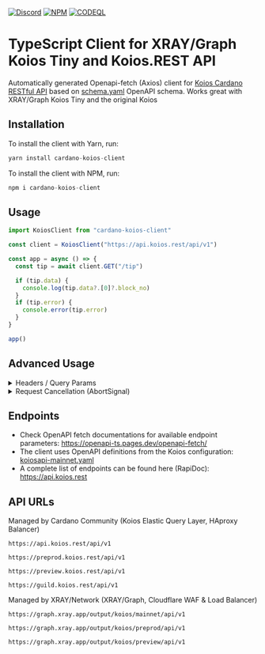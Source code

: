 <a href="https://discord.gg/WhZmm46APN"><img alt="Discord" src="https://img.shields.io/discord/852538978946383893?style=for-the-badge&logo=discord&label=Discord&labelColor=%231940ED&color=%233FCB9B"></a>
<a href="https://www.npmjs.com/package/cardano-koios-client"><img alt="NPM" src="https://img.shields.io/npm/v/cardano-koios-client/latest?style=for-the-badge&logo=npm&labelColor=%231940ED&color=%233FCB9B"></a>
<a href="https://github.com/xray-network/cardano-koios-client/actions"><img alt="CODEQL" src="https://img.shields.io/github/actions/workflow/status/xray-network/cardano-koios-client/codeql.yml?label=CodeQL&logo=github&style=for-the-badge&labelColor=%231940ED&color=%233FCB9B"></a>
  
# TypeScript Client for XRAY/Graph Koios Tiny and Koios.REST API

Automatically generated Openapi-fetch (Axios) client for [Koios Cardano RESTful API](https://koios.rest) based on [schema.yaml](https://raw.githubusercontent.com/cardano-community/koios-artifacts/main/specs/results/koiosapi-mainnet.yaml) OpenAPI schema. Works great with XRAY/Graph Koios Tiny and the original Koios

## Installation

To install the client with Yarn, run:

```TypeScript
yarn install cardano-koios-client
```

To install the client with NPM, run:

```TypeScript
npm i cardano-koios-client
```

## Usage

```TypeScript
import KoiosClient from "cardano-koios-client"

const client = KoiosClient("https://api.koios.rest/api/v1")

const app = async () => {
  const tip = await client.GET("/tip")

  if (tip.data) {
    console.log(tip.data?.[0]?.block_no)
  }
  if (tip.error) {
    console.error(tip.error)
  }
}

app()
```

## Advanced Usage

<details>
<summary>Headers / Query Params</summary>
  
Read https://api.koios.rest/#overview--api-usage for more information
``` TypeScript
import KoiosClient from "cardano-koios-client"

const baseUrl = "https://api.koios.rest/api/v1"
const headers = {} // rest headers
const client = KoiosClient(baseUrl, headers)

const app = async () => {
  const blocks = await client.GET("/blocks", {
    headers: { "Content-Type": "application/json" }, // one shot headers
    params: { 
      query: { 
        limit: 1,
        offset: 100,
        epoch_no: "eq.250",
      },
    },
  })

  console.log(blocks.data)
}

app()
```

</details>

<details>
<summary>Request Cancellation (AbortSignal)</summary>

```TypeScript
import KoiosClient from "cardano-koios-client"

const client = KoiosClient("https://api.koios.rest/api/v1")

const app = async () => {
  const abortController = new AbortController()

  setTimeout(() => {
    abortController.abort() // cancel request
    console.log('Aborted!')
  }, 200)

  const tip = await client.GET("/tip", {
    signal: abortController.signl,
  })

  if (tip.data) {
    console.log(tip.data?.[0]?.block_no)
  }
  if (tip.error) {
    console.error(tip.error)
  }
}

app()
```

</details>

## Endpoints

* Check OpenAPI fetch documentations for available endpoint parameters: https://openapi-ts.pages.dev/openapi-fetch/
* The client uses OpenAPI definitions from the Koios configuration: [koiosapi-mainnet.yaml](https://raw.githubusercontent.com/cardano-community/koios-artifacts/main/specs/results/koiosapi-mainnet.yaml)
* A complete list of endpoints can be found here (RapiDoc): https://api.koios.rest


## API URLs

Managed by Cardano Community (Koios Elastic Query Layer, HAproxy Balancer)

```
https://api.koios.rest/api/v1
```

```
https://preprod.koios.rest/api/v1
```

```
https://preview.koios.rest/api/v1
```

```
https://guild.koios.rest/api/v1
```

Managed by XRAY/Network (XRAY/Graph, Cloudflare WAF & Load Balancer)

```
https://graph.xray.app/output/koios/mainnet/api/v1
```

```
https://graph.xray.app/output/koios/preprod/api/v1
```

```
https://graph.xray.app/output/koios/preview/api/v1
```
